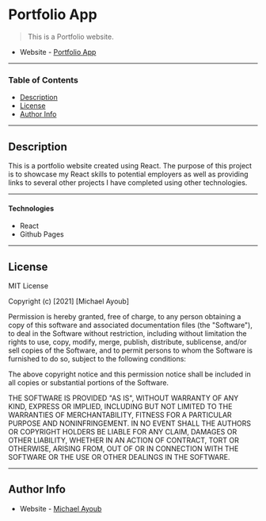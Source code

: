 # Portfolio App

> This is a Portfolio website.

- Website - [Portfolio App](https://maudeone.github.io/portfolio-app/)

---

### Table of Contents

- [Description](#description)
- [License](#license)
- [Author Info](#author-info)

---

## Description

This is a portfolio website created using React. The purpose of this project is to showcase my React skills to potential employers as well as providing links to several other projects I have completed using other technologies.

---

#### Technologies

- React
- Github Pages

---

## License

MIT License

Copyright (c) [2021] [Michael Ayoub]

Permission is hereby granted, free of charge, to any person obtaining a copy
of this software and associated documentation files (the "Software"), to deal
in the Software without restriction, including without limitation the rights
to use, copy, modify, merge, publish, distribute, sublicense, and/or sell
copies of the Software, and to permit persons to whom the Software is
furnished to do so, subject to the following conditions:

The above copyright notice and this permission notice shall be included in all
copies or substantial portions of the Software.

THE SOFTWARE IS PROVIDED "AS IS", WITHOUT WARRANTY OF ANY KIND, EXPRESS OR
IMPLIED, INCLUDING BUT NOT LIMITED TO THE WARRANTIES OF MERCHANTABILITY,
FITNESS FOR A PARTICULAR PURPOSE AND NONINFRINGEMENT. IN NO EVENT SHALL THE
AUTHORS OR COPYRIGHT HOLDERS BE LIABLE FOR ANY CLAIM, DAMAGES OR OTHER
LIABILITY, WHETHER IN AN ACTION OF CONTRACT, TORT OR OTHERWISE, ARISING FROM,
OUT OF OR IN CONNECTION WITH THE SOFTWARE OR THE USE OR OTHER DEALINGS IN THE
SOFTWARE.

---

## Author Info

- Website - [Michael Ayoub](https://maudeone.github.io/portfolio-app/)
